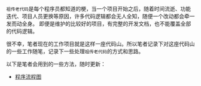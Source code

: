 `祖传老代码`是每个程序员都知道的梗，当一个项目开始之后，随着时间流逝、功能迭代、项目人员更换等原因，许多代码逻辑都会无人全知，随便一个改动都会牵一发而动全身。
即便是维护的比较好的项目，有完整的开发文档，也不能覆盖全部的代码逻辑。


很不幸，笔者现在的工作项目就是这样一座代码山。所以笔者记录下对这座代码山的一些工作随笔，记录下一些处理`祖传老代码`的方式和思路。


以下是笔者会用到的一些方法，随时更新：
- [程序流程图](https://github.com/andrew020/FlowChartReview.git)
